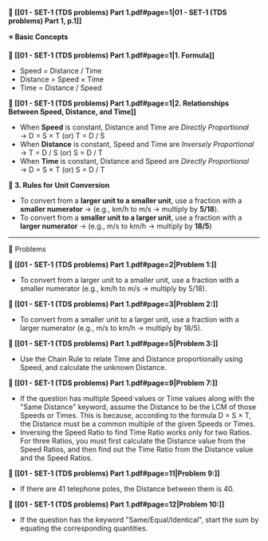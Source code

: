 
**📄 [[01 - SET-1 (TDS problems) Part 1.pdf#page=1|01 - SET-1 (TDS problems) Part 1, p.1]]**

**⭐ Basic Concepts**

**📌 [[01 - SET-1 (TDS problems) Part 1.pdf#page=1|1. Formula]]**
- Speed = Distance / Time
- Distance = Speed × Time 
- Time = Distance / Speed

**📌 [[01 - SET-1 (TDS problems) Part 1.pdf#page=1|2. Relationships Between Speed, Distance, and Time]]**
- When **Speed** is constant, Distance and Time are *Directly Proportional*  
  → D = S × T (or) T = D / S
- When **Distance** is constant, Speed and Time are *Inversely Proportional*  
  → T = D / S (or) S = D / T
- When **Time** is constant, Distance and Speed are *Directly Proportional*  
  → D = S × T (or) S = D / T

**📌 3. Rules for Unit Conversion**
- To convert from a **larger unit to a smaller unit**, use a fraction with a **smaller numerator**
  → (e.g., km/h to m/s → multiply by **5/18**).
- To convert from a **smaller unit to a larger unit**, use a fraction with a **larger numerator**
  → (e.g., m/s to km/h → multiply by **18/5**)

---

🧩 Problems

**🎯 [[01 - SET-1 (TDS problems) Part 1.pdf#page=2|Problem 1:]]**
- To convert from a larger unit to a smaller unit, use a fraction with a smaller numerator (e.g., km/h to m/s → multiply by 5/18).

**🎯 [[01 - SET-1 (TDS problems) Part 1.pdf#page=3|Problem 2:]]**
- To convert from a smaller unit to a larger unit, use a fraction with a larger numerator (e.g., m/s to km/h → multiply by 18/5).

**🎯 [[01 - SET-1 (TDS problems) Part 1.pdf#page=5|Problem 3:]]**
- Use the Chain Rule to relate Time and Distance proportionally using Speed, and calculate the unknown Distance.

**🎯 [[01 - SET-1 (TDS problems) Part 1.pdf#page=9|Problem 7:]]**
- If the question has multiple Speed values or Time values along with the "Same Distance" keyword, assume the Distance to be the LCM of those Speeds or Times. This is because, according to the formula D = S × T, the Distance must be a common multiple of the given Speeds or Times.
- Inversing the Speed Ratio to find Time Ratio works only for two Ratios. For three Ratios, you must first calculate the Distance value from the Speed Ratios, and then find out the Time Ratio from the Distance value and the Speed Ratios.

**🎯 [[01 - SET-1 (TDS problems) Part 1.pdf#page=11|Problem 9:]]**
- If there are 41 telephone poles, the Distance between them is 40.

**🎯 [[01 - SET-1 (TDS problems) Part 1.pdf#page=12|Problem 10:]]**
- If the question has the keyword "Same/Equal/Identical", start the sum by equating the corresponding quantities.









